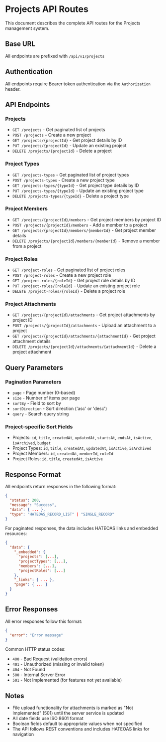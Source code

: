 # Projects API Routes

This document describes the complete API routes for the Projects management system.

## Base URL
All endpoints are prefixed with `/api/v1/projects`

## Authentication
All endpoints require Bearer token authentication via the `Authorization` header.

## API Endpoints

### Projects
- `GET /projects` - Get paginated list of projects
- `POST /projects` - Create a new project
- `GET /projects/{projectId}` - Get project details by ID
- `PUT /projects/{projectId}` - Update an existing project
- `DELETE /projects/{projectId}` - Delete a project

### Project Types
- `GET /projects-types` - Get paginated list of project types
- `POST /projects-types` - Create a new project type
- `GET /projects-types/{typeId}` - Get project type details by ID
- `PUT /projects-types/{typeId}` - Update an existing project type
- `DELETE /projects-types/{typeId}` - Delete a project type

### Project Members
- `GET /projects/{projectId}/members` - Get project members by project ID
- `POST /projects/{projectId}/members` - Add a member to a project
- `GET /projects/{projectId}/members/{memberId}` - Get project member details
- `DELETE /projects/{projectId}/members/{memberId}` - Remove a member from a project

### Project Roles
- `GET /project-roles` - Get paginated list of project roles
- `POST /project-roles` - Create a new project role
- `GET /project-roles/{roleId}` - Get project role details by ID
- `PUT /project-roles/{roleId}` - Update an existing project role
- `DELETE /project-roles/{roleId}` - Delete a project role

### Project Attachments
- `GET /projects/{projectId}/attachments` - Get project attachments by project ID
- `POST /projects/{projectId}/attachments` - Upload an attachment to a project
- `GET /projects/{projectId}/attachments/{attachmentId}` - Get project attachment details
- `DELETE /projects/{projectId}/attachments/{attachmentId}` - Delete a project attachment

## Query Parameters

### Pagination Parameters
- `page` - Page number (0-based)
- `size` - Number of items per page
- `sortBy` - Field to sort by
- `sortDirection` - Sort direction ('asc' or 'desc')
- `query` - Search query string

### Project-specific Sort Fields
- Projects: `id`, `title`, `createdAt`, `updatedAt`, `startsAt`, `endsAt`, `isActive`, `isArchived`, `budget`
- Project Types: `id`, `title`, `createdAt`, `updatedAt`, `isActive`, `isArchived`
- Project Members: `id`, `createdAt`, `memberId`, `roleId`
- Project Roles: `id`, `title`, `createdAt`, `isActive`

## Response Format

All endpoints return responses in the following format:

```json
{
  "status": 200,
  "message": "Success",
  "data": { ... },
  "type": "HATEOAS_RECORD_LIST" | "SINGLE_RECORD"
}
```

For paginated responses, the data includes HATEOAS links and embedded resources:

```json
{
  "data": {
    "_embedded": {
      "projects": [...],
      "projectTypes": [...],
      "members": [...],
      "projectRoles": [...]
    },
    "_links": { ... },
    "page": { ... }
  }
}
```

## Error Responses

All error responses follow this format:

```json
{
  "error": "Error message"
}
```

Common HTTP status codes:
- `400` - Bad Request (validation errors)
- `401` - Unauthorized (missing or invalid token)
- `404` - Not Found
- `500` - Internal Server Error
- `501` - Not Implemented (for features not yet available)

## Notes

- File upload functionality for attachments is marked as "Not Implemented" (501) until the server service is updated
- All date fields use ISO 8601 format
- Boolean fields default to appropriate values when not specified
- The API follows REST conventions and includes HATEOAS links for navigation
